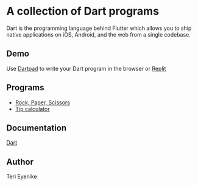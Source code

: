 # A collection of Dart programs

Dart is the programming language behind Flutter which allows you to ship native applications on iOS, Android, and the web from a single codebase.

## Demo

Use [Dartpad](https://dartpad.dev/) to write your Dart program in the browser or [Replit](https://replit.com/)

## Programs

- [Rock, Paper, Scissors](https://replit.com/@terieyenike/RockPaperScissors)
- [Tip calculator](https://replit.com/@terieyenike/TipCalculatorWithDart)

## Documentation

[Dart](https://dart.dev/guides)

## Author

Teri Eyenike
